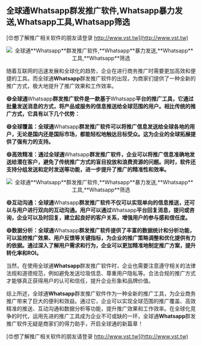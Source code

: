 ## **全球通**Whatsapp**群发推广软件,**Whatsapp**暴力发送,**Whatsapp**工具,**Whatsapp**筛选**

[😍想了解推广相关软件的朋友请登录 http://www.vst.tw](http://www.vst.tw)

 <center><img src="https://vst.tw/MP4/tuiguang/png/3.png" alt="全球通**Whatsapp**群发推广软件,**Whatsapp**暴力发送,**Whatsapp**工具,**Whatsapp**筛选"></center>

随着互联网的迅速发展和全球化的趋势，企业在进行商务推广时需要更加高效和便捷的工具。而全球通**Whatsapp**群发推广软件的出现，为商家们提供了一种全新的推广方式，极大地提升了推广效果和工作效率。

**😄全球通**Whatsapp**群发推广软件是一款基于**Whatsapp**平台的推广工具，它通过批量发送消息的方式，将产品或服务的信息推送给全球范围的用户。相比传统的推广方式，它具有以下几个优势：**

**😄全球覆盖：全球通**Whatsapp**群发推广软件可以将推广信息发送给全球各地的用户，无论是国内还是国际市场，都能轻松地触达目标受众。这为企业的全球拓展提供了强有力的支持。**

**😄高效精准：通过全球通**Whatsapp**群发推广软件，企业可以将推广信息准确地发送给潜在客户，避免了传统推广方式的盲目投放和浪费资源的问题。同时，软件还支持分组发送和定时发送等功能，进一步提升了推广的精准性和效率。**

 <center><img src="https://vst.tw/MP4/tuiguang/png/3.png" alt="全球通**Whatsapp**群发推广软件,**Whatsapp**暴力发送,**Whatsapp**工具,**Whatsapp**筛选"></center>

**😄互动沟通：全球通**Whatsapp**群发推广软件不仅可以实现单向的信息推送，还可以与用户进行双向的互动沟通。用户可以通过**Whatsapp**平台回复消息，提问或咨询，企业可以及时回复，建立起良好的客户关系，增强用户的参与感和信任度。**

**😄数据分析：全球通**Whatsapp**群发推广软件提供了丰富的数据统计和分析功能，可以监控推广效果、用户反馈等关键指标，为企业的推广策略调整和优化提供有力的依据。通过深入了解用户需求和行为，企业可以更加精准地制定推广方案，提升转化率和ROI。**

当然，在使用全球通**Whatsapp**群发推广软件时，企业也需要注意遵守相关的法律法规和道德规范，例如避免发送垃圾信息、尊重用户隐私等。合法合规的推广方式才能够真正获得用户的认可和信任，提升企业形象和品牌价值。

综上所述，全球通**Whatsapp**群发推广软件作为一种全新的推广工具，为企业商务推广带来了巨大的便利和效益。通过它，企业可以实现全球范围的推广覆盖、高效精准的推送、互动沟通和数据分析等功能，提升推广效果和工作效率。在全球化竞争的时代，运用先进的推广工具成为企业不可或缺的一环，全球通**Whatsapp**群发推广软件无疑是商家们的得力助手，开启全球通的新篇章！

[😍想了解推广相关软件的朋友请登录 http://www.vst.tw](http://www.vst.tw)



